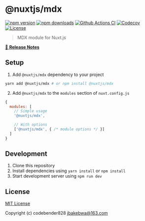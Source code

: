 # @nuxtjs/mdx

[![npm version][npm-version-src]][npm-version-href]
[![npm downloads][npm-downloads-src]][npm-downloads-href]
[![Github Actions CI][github-actions-ci-src]][github-actions-ci-href]
[![Codecov][codecov-src]][codecov-href]
[![License][license-src]][license-href]

> MDX module for Nuxt.js

[📖 **Release Notes**](./CHANGELOG.md)

## Setup

1. Add `@nuxtjs/mdx` dependency to your project

```bash
yarn add @nuxtjs/mdx # or npm install @nuxtjs/mdx
```

2. Add `@nuxtjs/mdx` to the `modules` section of `nuxt.config.js`

```js
{
  modules: [
    // Simple usage
    '@nuxtjs/mdx',

    // With options
    ['@nuxtjs/mdx', { /* module options */ }]
  ]
}
```

## Development

1. Clone this repository
2. Install dependencies using `yarn install` or `npm install`
3. Start development server using `npm run dev`

## License

[MIT License](./LICENSE)

Copyright (c) codebender828 <jbakebwa@163.com>

<!-- Badges -->
[npm-version-src]: https://img.shields.io/npm/v/@nuxtjs/mdx/latest.svg
[npm-version-href]: https://npmjs.com/package/@nuxtjs/mdx

[npm-downloads-src]: https://img.shields.io/npm/dt/@nuxtjs/mdx.svg
[npm-downloads-href]: https://npmjs.com/package/@nuxtjs/mdx

[github-actions-ci-src]: https://github.com//workflows/ci/badge.svg
[github-actions-ci-href]: https://github.com//actions?query=workflow%3Aci

[codecov-src]: https://img.shields.io/codecov/c/github/.svg
[codecov-href]: https://codecov.io/gh/

[license-src]: https://img.shields.io/npm/l/@nuxtjs/mdx.svg
[license-href]: https://npmjs.com/package/@nuxtjs/mdx
